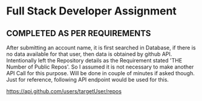 # Full Stack Developer Assignment


## COMPLETED AS PER REQUIREMENTS
After submitting an account name, it is first searched in Database, if there is no data available for that user, then data is obtained by github API. 
Intentionally left the Repository details as the Requirement stated 'THE Number of Public Repos'. So I assumed it is not necessary to make another API Call for this purpose.
Will be done in couple of minutes if asked though.
Just for reference, following API endpoint would be used for this.

https://api.github.com/users/targetUser/repos




